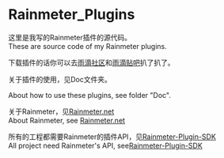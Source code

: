 ﻿Rainmeter_Plugins
================

这里是我写的Rainmeter插件的源代码。<br />
These are source code of my Rainmeter plugins. <br />

下载插件的话你可以去[雨滴社区](bbs.rainmeter.cn)和[雨滴贴吧](http://tieba.baidu.com/f?kw=rainmeter)扒了扒了。


关于插件的使用，见Doc文件夹。

About how to use these plugins, see folder "Doc".


关于Rainmeter，见[Rainmeter.net](http://rainmeter.net/)<br />
About Rainmeter, see [Rainmeter.net](http://rainmeter.net/)<br />

所有的工程都需要Rainmeter的插件API，见[Rainmeter-Plugin-SDK](https://github.com/rainmeter/rainmeter-plugin-sdk)<br />
All project need Rainmeter's API, see[Rainmeter-Plugin-SDK](https://github.com/rainmeter/rainmeter-plugin-sdk)<br />

